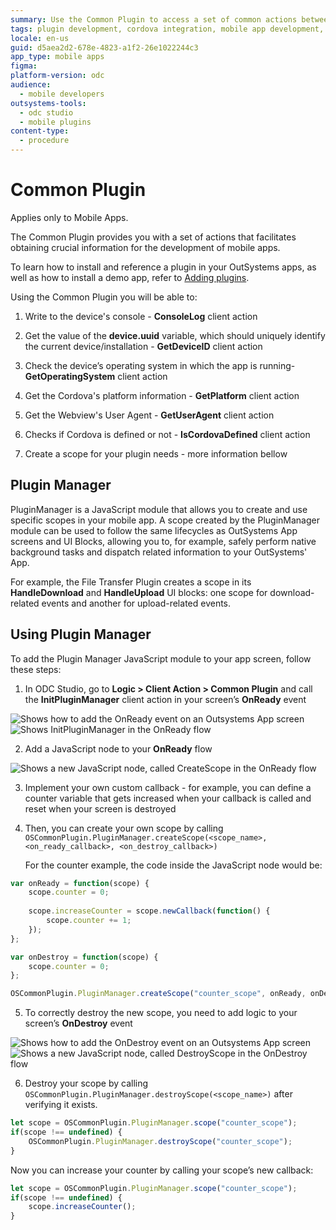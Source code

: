 ```yaml
---
summary: Use the Common Plugin to access a set of common actions between all mobile apps.
tags: plugin development, cordova integration, mobile app development, outsystems mobile, javascript modules
locale: en-us
guid: d5aea2d2-678e-4823-a1f2-26e1022244c3
app_type: mobile apps
figma:
platform-version: odc
audience:
  - mobile developers
outsystems-tools:
  - odc studio
  - mobile plugins
content-type:
  - procedure
---
```


# Common Plugin

<div class="info" markdown="1">

Applies only to Mobile Apps.

</div>

The Common Plugin provides you with a set of actions that facilitates obtaining crucial information for the development of mobile apps.

<div class="info" markdown="1">

To learn how to install and reference a plugin in your OutSystems apps, as well as how to install a demo app, refer to  [Adding plugins](../intro.md#adding-plugins).

</div>

Using the Common Plugin you will be able to:

1. Write to the device's console - **ConsoleLog** client action

2. Get the value of the **device.uuid** variable, which should uniquely identify the current device/installation - **GetDeviceID** client action

3. Check the device’s operating system in which the app is running- **GetOperatingSystem** client action

4. Get the Cordova's platform information - **GetPlatform** client action

5. Get the Webview's User Agent - **GetUserAgent** client action

6. Checks if Cordova is defined or not - **IsCordovaDefined** client action

7. Create a scope for your plugin needs - more information bellow

## Plugin Manager 

PluginManager is a JavaScript module that allows you to create and use specific scopes in your mobile app. A scope created by the PluginManager module can be used to follow the same lifecycles as OutSystems App screens and UI Blocks, allowing you to, for example, safely perform native background tasks and dispatch related information to your OutSystems' App.

For example, the File Transfer Plugin creates a scope in its **HandleDownload** and **HandleUpload** UI blocks: one scope for download-related events and another for upload-related events. 

## Using Plugin Manager 

To add the Plugin Manager JavaScript module to your app screen, follow these steps:

1. In ODC Studio, go to **Logic > Client Action > Common Plugin**  and call the **InitPluginManager** client action in your screen’s **OnReady** event

![Shows how to add the OnReady event on an Outsystems App screen](images/add-on-ready.png "Adding OnReady event handler in an app screen")
![Shows  InitPluginManager in the OnReady flow](images/add-on-ready.png "Adding InitPluginManager to the OnReady flow")

2. Add a JavaScript node to your **OnReady** flow

![Shows a new JavaScript node, called CreateScope in the OnReady flow](images/add-create-scope.png "Adding CreateScope JavaScript node to the OnReady flow")

3. Implement your own custom callback - for example, you can define a counter variable that gets increased when your callback is called and reset when your screen is destroyed

4. Then, you can create your own scope by calling `OSCommonPlugin.PluginManager.createScope(<scope_name>, <on_ready_callback>, <on_destroy_callback>)`

    For the counter example, the code inside the JavaScript node would be:

```Javascript
var onReady = function(scope) { 
    scope.counter = 0;
   
    scope.increaseCounter = scope.newCallback(function() {
        scope.counter += 1;
    });
};

var onDestroy = function(scope) {
    scope.counter = 0;
};

OSCommonPlugin.PluginManager.createScope("counter_scope", onReady, onDestroy);
```

5. To correctly destroy the new scope, you need to add logic to your screen’s **OnDestroy** event

![Shows how to add the OnDestroy event on an Outsystems App screen](images/add-on-destroy.png "Adding OnDestroy event handler in an app screen")
![Shows a new JavaScript node, called DestroyScope in the OnDestroy flow](images/add-destroy-scope.png "Adding DestroyScope JavaScript node to the OnDestroy flow")

6. Destroy your scope by calling `OSCommonPlugin.PluginManager.destroyScope(<scope_name>)` after verifying it exists.

```Javascript
let scope = OSCommonPlugin.PluginManager.scope("counter_scope");
if(scope !== undefined) {
    OSCommonPlugin.PluginManager.destroyScope("counter_scope");    
}
```

Now you can increase your counter by calling your scope’s new callback:

```Javascript
let scope = OSCommonPlugin.PluginManager.scope("counter_scope");
if(scope !== undefined) {
    scope.increaseCounter();
}
```
